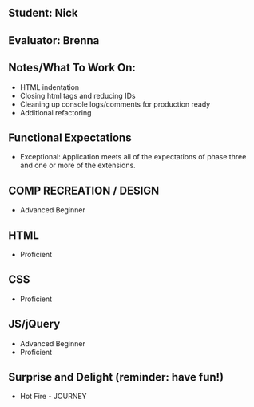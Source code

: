 ## Student: Nick  
## Evaluator:  Brenna
## Notes/What To Work On:
- HTML indentation
- Closing html tags and reducing IDs
- Cleaning up console logs/comments for production ready
- Additional refactoring

## Functional Expectations

* Exceptional: Application meets all of the expectations of phase three and one or more of the extensions.  

## COMP RECREATION / DESIGN

* Advanced Beginner  

## HTML

* Proficient  

## CSS

* Proficient  

## JS/jQuery

* Advanced Beginner  
* Proficient  

## Surprise and Delight (reminder: have fun!)

* Hot Fire  - JOURNEY

